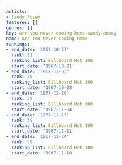 ```yaml
---
artists:
- Sandy Posey
features: []
genres: []
key: are-you-never-coming-home-sandy-posey
name: Are You Never Coming Home
rankings:
- end_date: '1967-10-27'
  rank: 81
  ranking_list: Billboard Hot 100
  start_date: '1967-10-21'
- end_date: '1967-11-03'
  rank: 70
  ranking_list: Billboard Hot 100
  start_date: '1967-10-28'
- end_date: '1967-11-10'
  rank: 59
  ranking_list: Billboard Hot 100
  start_date: '1967-11-04'
- end_date: '1967-11-17'
  rank: 59
  ranking_list: Billboard Hot 100
  start_date: '1967-11-11'
- end_date: '1967-11-24'
  rank: 59
  ranking_list: Billboard Hot 100
  start_date: '1967-11-18'
---
```



